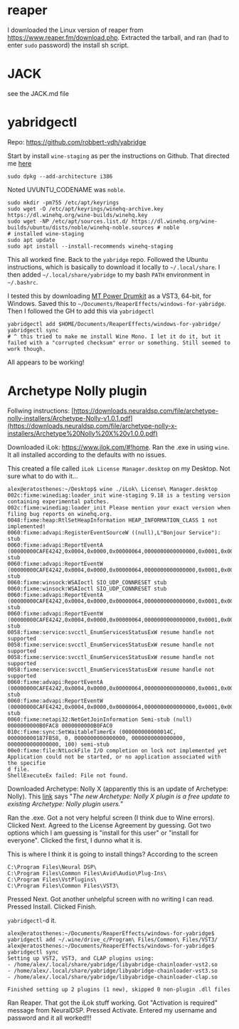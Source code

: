 # reaper

I downloaded the Linux version of reaper from https://www.reaper.fm/download.php. Extracted the tarball, and ran (had to enter `sudo` password) the install sh script.

# JACK

see the JACK.md file

# yabridgectl

Repo: https://github.com/robbert-vdh/yabridge

Start by install `wine-staging` as per the instructions on Github. That directed me [here](https://gitlab.winehq.org/wine/wine/-/wikis/Debian-Ubuntu)

```
sudo dpkg --add-architecture i386
```

Noted UVUNTU_CODENAME was `noble`.

```
sudo mkdir -pm755 /etc/apt/keyrings
sudo wget -O /etc/apt/keyrings/winehq-archive.key https://dl.winehq.org/wine-builds/winehq.key
sudo wget -NP /etc/apt/sources.list.d/ https://dl.winehq.org/wine-builds/ubuntu/dists/noble/winehq-noble.sources # noble
# installed wine-staging
sudo apt update
sudo apt install --install-recommends winehq-staging
```

This all worked fine. Back to the `yabridge` repo. Followed the Ubuntu instructions, which is basically to download it locally to `~/.local/share`. I then added `~/.local/share/yabridge` to my bash `PATH` environment in `~/.bashrc`.

I tested this by downloading [MT Power Drumkit](https://www.powerdrumkit.com/download76187.php) as a VST3, 64-bit, for Windows. Saved this to `~/Documents/ReaperEffects/windows-for-yabridge`. Then I followed the GH to add this via `yabridgectl`

```
yabridgectl add $HOME/Documents/ReaperEffects/windows-for-yabridge/
yabridgectl sync
# ^ this tried to make me install Wine Mono. I let it do it, but it failed with a "corrupted checksum" error or something. Still seemed to work though.
```

All appears to be working!

# Archetype Nolly plugin

Follwing instructions: [https://downloads.neuraldsp.com/file/archetype-nolly-installers/Archetype-Nolly-v1.0.1.pdf](https://downloads.neuraldsp.com/file/archetype-nolly-x-installers/Archetype%20Nolly%20X%20v1.0.0.pdf)

Downloaded iLok: https://www.ilok.com/#!home. Ran the .exe in using `wine`. It all installed according to the defaults with no issues.

This created a file called `iLok License Manager.desktop` on my Desktop. Not sure what to do with it...

```
alex@eratosthenes:~/Desktop$ wine ./iLok\ License\ Manager.desktop 
002c:fixme:winediag:loader_init wine-staging 9.18 is a testing version containing experimental patches.
002c:fixme:winediag:loader_init Please mention your exact version when filing bug reports on winehq.org.
0048:fixme:heap:RtlSetHeapInformation HEAP_INFORMATION_CLASS 1 not implemented!
0060:fixme:advapi:RegisterEventSourceW ((null),L"Bonjour Service"): stub
0060:fixme:advapi:ReportEventA (00000000CAFE4242,0x0004,0x0000,0x00000064,0000000000000000,0x0001,0x00000000,0000000000B0FA50,0000000000000000): stub
0060:fixme:advapi:ReportEventW (00000000CAFE4242,0x0004,0x0000,0x00000064,0000000000000000,0x0001,0x00000000,00000000006F1F60,0000000000000000): stub
0060:fixme:winsock:WSAIoctl SIO_UDP_CONNRESET stub
0060:fixme:winsock:WSAIoctl SIO_UDP_CONNRESET stub
0060:fixme:advapi:ReportEventA (00000000CAFE4242,0x0004,0x0000,0x00000064,0000000000000000,0x0001,0x00000000,0000000000B0FA50,0000000000000000): stub
0060:fixme:advapi:ReportEventW (00000000CAFE4242,0x0004,0x0000,0x00000064,0000000000000000,0x0001,0x00000000,00000000006F1F60,0000000000000000): stub
0058:fixme:service:svcctl_EnumServicesStatusExW resume handle not supported
0058:fixme:service:svcctl_EnumServicesStatusExW resume handle not supported
0058:fixme:service:svcctl_EnumServicesStatusExW resume handle not supported
0058:fixme:service:svcctl_EnumServicesStatusExW resume handle not supported
0060:fixme:advapi:ReportEventA (00000000CAFE4242,0x0004,0x0000,0x00000064,0000000000000000,0x0001,0x00000000,0000000000B0FA50,0000000000000000): stub
0060:fixme:advapi:ReportEventW (00000000CAFE4242,0x0004,0x0000,0x00000064,0000000000000000,0x0001,0x00000000,00000000006F1F60,0000000000000000): stub
0060:fixme:netapi32:NetGetJoinInformation Semi-stub (null) 0000000000B0FAC8 0000000000B0FAC0
010c:fixme:sync:SetWaitableTimerEx (000000000000014C, 000000000187FB58, 0, 0000000000000000, 0000000000000000, 0000000000000000, 100) semi-stub
00e0:fixme:file:NtLockFile I/O completion on lock not implemented yet
Application could not be started, or no application associated with the specifie
d file.
ShellExecuteEx failed: File not found.
```

Downloaded Archetype: Nolly X (apparently this is an update of Archetype: Nolly). This [link](https://neuraldsp.com/news/introducing-archetype-nolly-x?srsltid=AfmBOoq-xdGgDwmhjRWKbsQMbJ0Ou9EF7JbWjCNgZJHmSGrh-GKOs4_d) says "_The new Archetype: Nolly X plugin is a free update to existing Archetype: Nolly plugin users._"

Ran the .exe. Got a not very helpful screen (I think due to Wine errors). Clicked Next. Agreed to the License Agreement by guessing. Got two options which I am guessing is "install for this user" or "install for everyone". Clicked the first, I dunno what it is.

This is where I think it is going to install things? According to the screen

```
C:\Program Files\Neural DSP\
C:\Program Files\Common Files\Avid\Audio\Plug-Ins\
C:\Program Files\VstPlugins\
C:\Program Files\Common Files\VST3\
```

Pressed Next. Got another unhelpful screen with no writing I can read. Pressed Install. Clicked Finish.

`yabridgectl`-d it.

```
alex@eratosthenes:~/Documents/ReaperEffects/windows-for-yabridge$ yabridgectl add ~/.wine/drive_c/Program\ Files/Common\ Files/VST3/
alex@eratosthenes:~/Documents/ReaperEffects/windows-for-yabridge$ yabridgectl sync
Setting up VST2, VST3, and CLAP plugins using:
- /home/alex/.local/share/yabridge/libyabridge-chainloader-vst2.so
- /home/alex/.local/share/yabridge/libyabridge-chainloader-vst3.so
- /home/alex/.local/share/yabridge/libyabridge-chainloader-clap.so

Finished setting up 2 plugins (1 new), skipped 0 non-plugin .dll files
```

Ran Reaper. That got the iLok stuff working. Got "Activation is required" message from NeuralDSP. Pressed Activate. Entered my username and password and it all worked!!!

